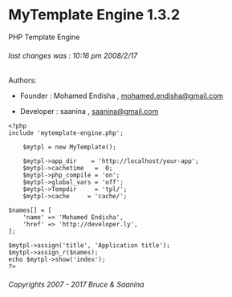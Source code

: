 # MyTemplate Engine 1.3.2 
PHP Template Engine 
###### last changes was : 10:16 pm 2008/2/17

Authors:

- Founder : Mohamed Endisha , mohamed.endisha@gmail.com

- Developer : saanina , saanina@gmail.com 

```
<?php
include 'mytemplate-engine.php';

	$mytpl = new MyTemplate();

	$mytpl->app_dir    = 'http://localhost/your-app';
	$mytpl->cachetime   =  0; 
	$mytpl->php_compile = 'on'; 
	$mytpl->global_vars = 'off'; 
	$mytpl->Tempdir     = 'tpl/';
	$mytpl->cache     = 'cache/';

$names[] = [
	'name' => 'Mohamed Endisha',
	'href' => 'http://developer.ly',
];

$mytpl->assign('title', 'Application title');
$mytpl->assign_r($names);
echo $mytpl->show('index');
?>
```

###### Copyrights 2007 - 2017 Bruce & Saanina
